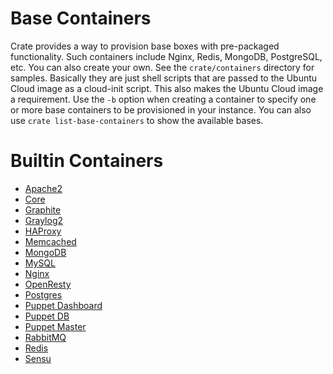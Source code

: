 # Base Containers
Crate provides a way to provision base boxes with pre-packaged functionality.
Such containers include Nginx, Redis, MongoDB, PostgreSQL, etc.  You can also
create your own.  See the `crate/containers` directory for samples.
Basically they are just shell scripts that are passed to the Ubuntu Cloud
image as a cloud-init script.  This also makes the Ubuntu Cloud image a
requirement.  Use the `-b` option when creating a container to specify
one or more base containers to be provisioned in your instance.  You can also
use `crate list-base-containers` to show the available bases.

# Builtin Containers

* [Apache2](./apache2.md)
* [Core](./core.md)
* [Graphite](./graphite.md)
* [Graylog2](./graylog2.md)
* [HAProxy](./haproxy.md)
* [Memcached](./memcached.md)
* [MongoDB](./mongodb.md)
* [MySQL](./mysql.md)
* [Nginx](./nginx.md)
* [OpenResty](./openresty.md)
* [Postgres](./postgres.md)
* [Puppet Dashboard](./puppetdashboard.md)
* [Puppet DB](./puppetdb.md)
* [Puppet Master](./puppetmaster.md)
* [RabbitMQ](./rabbitmq.md)
* [Redis](./redis.md)
* [Sensu](./sensu.md)

